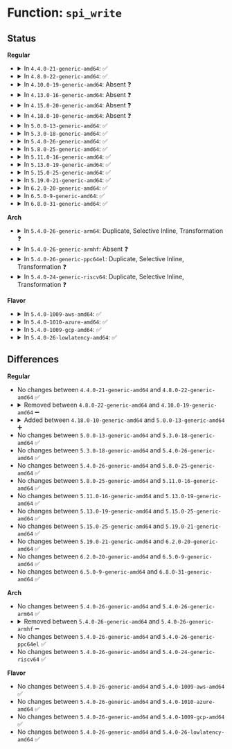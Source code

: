 # Function: <code>spi_write</code>

## Status
<b>Regular</b>
<ul>
<li>
<details>
<summary>In <code>4.4.0-21-generic-amd64</code>: ✅</summary>

```c
int spi_write(struct spi_device * spi, const void * buf, size_t len)
```

```json
{
  "name": "spi_write",
  "collision_type": "Unique Static",
  "inline_type": "No",
  "funcs": [
    {
      "addr": 18446744071584525824,
      "name": "spi_write",
      "external": false,
      "loc": "include/linux/spi/spi.h:860",
      "file": "drivers/base/regmap/regmap-spi.c",
      "inline": "seen, unknown",
      "caller_inline": [],
      "caller_func": [
        "drivers/base/regmap/regmap-spi.c:regmap_spi_write"
      ]
    }
  ],
  "symbols": [
    {
      "addr": 18446744071584525824,
      "name": "spi_write",
      "section": ".text",
      "bind": "STB_LOCAL",
      "size": 140
    }
  ]
}
```
</details>
</li>
<li>
<details>
<summary>In <code>4.8.0-22-generic-amd64</code>: ✅</summary>

```c
int spi_write(struct spi_device * spi, const void * buf, size_t len)
```

```json
{
  "name": "spi_write",
  "collision_type": "Unique Static",
  "inline_type": "No",
  "funcs": [
    {
      "addr": 18446744071584872912,
      "name": "spi_write",
      "external": false,
      "loc": "include/linux/spi/spi.h:995",
      "file": "drivers/base/regmap/regmap-spi.c",
      "inline": "seen, unknown",
      "caller_inline": [],
      "caller_func": [
        "drivers/base/regmap/regmap-spi.c:regmap_spi_write"
      ]
    }
  ],
  "symbols": [
    {
      "addr": 18446744071584872912,
      "name": "spi_write",
      "section": ".text",
      "bind": "STB_LOCAL",
      "size": 156
    }
  ]
}
```
</details>
</li>
<li>
<details>
<summary>In <code>4.10.0-19-generic-amd64</code>: Absent ❓</summary>

```json
{
  "name": "spi_write",
  "collision_type": "Unique Static",
  "inline_type": "Full",
  "funcs": [
    {
      "addr": 18446744071585066649,
      "name": "spi_write",
      "external": false,
      "loc": "include/linux/spi/spi.h:1037",
      "file": "drivers/base/regmap/regmap-spi.c",
      "inline": "declared, inlined",
      "caller_inline": [
        "drivers/base/regmap/regmap-spi.c:regmap_spi_write"
      ],
      "caller_func": []
    }
  ],
  "symbols": []
}
```
</details>
</li>
<li>
<details>
<summary>In <code>4.13.0-16-generic-amd64</code>: Absent ❓</summary>

```json
{
  "name": "spi_write",
  "collision_type": "Unique Static",
  "inline_type": "Full",
  "funcs": [
    {
      "addr": 18446744071585148953,
      "name": "spi_write",
      "external": false,
      "loc": "include/linux/spi/spi.h:1074",
      "file": "drivers/base/regmap/regmap-spi.c",
      "inline": "declared, inlined",
      "caller_inline": [
        "drivers/base/regmap/regmap-spi.c:regmap_spi_write"
      ],
      "caller_func": []
    }
  ],
  "symbols": []
}
```
</details>
</li>
<li>
<details>
<summary>In <code>4.15.0-20-generic-amd64</code>: Absent ❓</summary>

```json
{
  "name": "spi_write",
  "collision_type": "Unique Static",
  "inline_type": "Full",
  "funcs": [
    {
      "addr": 18446744071585575913,
      "name": "spi_write",
      "external": false,
      "loc": "include/linux/spi/spi.h:1074",
      "file": "drivers/base/regmap/regmap-spi.c",
      "inline": "declared, inlined",
      "caller_inline": [
        "drivers/base/regmap/regmap-spi.c:regmap_spi_write"
      ],
      "caller_func": []
    }
  ],
  "symbols": []
}
```
</details>
</li>
<li>
<details>
<summary>In <code>4.18.0-10-generic-amd64</code>: Absent ❓</summary>

```json
{
  "name": "spi_write",
  "collision_type": "Unique Static",
  "inline_type": "Full",
  "funcs": [
    {
      "addr": 18446744071585820372,
      "name": "spi_write",
      "external": false,
      "loc": "include/linux/spi/spi.h:1070",
      "file": "drivers/base/regmap/regmap-spi.c",
      "inline": "declared, inlined",
      "caller_inline": [
        "drivers/base/regmap/regmap-spi.c:regmap_spi_write"
      ],
      "caller_func": []
    }
  ],
  "symbols": []
}
```
</details>
</li>
<li>
<details>
<summary>In <code>5.0.0-13-generic-amd64</code>: ✅</summary>

```c
int spi_write(struct spi_device * spi, const void * buf, size_t len)
```

```json
{
  "name": "spi_write",
  "collision_type": "Unique Static",
  "inline_type": "No",
  "funcs": [
    {
      "addr": 18446744071585954064,
      "name": "spi_write",
      "external": false,
      "loc": "include/linux/spi/spi.h:1068",
      "file": "drivers/base/regmap/regmap-spi.c",
      "inline": "seen, unknown",
      "caller_inline": [],
      "caller_func": [
        "drivers/base/regmap/regmap-spi.c:regmap_spi_write"
      ]
    }
  ],
  "symbols": [
    {
      "addr": 18446744071585954064,
      "name": "spi_write",
      "section": ".text",
      "bind": "STB_LOCAL",
      "size": 79
    }
  ]
}
```
</details>
</li>
<li>
<details>
<summary>In <code>5.3.0-18-generic-amd64</code>: ✅</summary>

```c
int spi_write(struct spi_device * spi, const void * buf, size_t len)
```

```json
{
  "name": "spi_write",
  "collision_type": "Unique Static",
  "inline_type": "No",
  "funcs": [
    {
      "addr": 18446744071586196416,
      "name": "spi_write",
      "external": false,
      "loc": "include/linux/spi/spi.h:1140",
      "file": "drivers/base/regmap/regmap-spi.c",
      "inline": "seen, unknown",
      "caller_inline": [],
      "caller_func": [
        "drivers/base/regmap/regmap-spi.c:regmap_spi_write"
      ]
    }
  ],
  "symbols": [
    {
      "addr": 18446744071586196416,
      "name": "spi_write",
      "section": ".text",
      "bind": "STB_LOCAL",
      "size": 79
    }
  ]
}
```
</details>
</li>
<li>
<details>
<summary>In <code>5.4.0-26-generic-amd64</code>: ✅</summary>

```c
int spi_write(struct spi_device * spi, const void * buf, size_t len)
```

```json
{
  "name": "spi_write",
  "collision_type": "Unique Static",
  "inline_type": "No",
  "funcs": [
    {
      "addr": 18446744071586344720,
      "name": "spi_write",
      "external": false,
      "loc": "include/linux/spi/spi.h:1143",
      "file": "drivers/base/regmap/regmap-spi.c",
      "inline": "seen, unknown",
      "caller_inline": [],
      "caller_func": [
        "drivers/base/regmap/regmap-spi.c:regmap_spi_write"
      ]
    }
  ],
  "symbols": [
    {
      "addr": 18446744071586344720,
      "name": "spi_write",
      "section": ".text",
      "bind": "STB_LOCAL",
      "size": 79
    }
  ]
}
```
</details>
</li>
<li>
<details>
<summary>In <code>5.8.0-25-generic-amd64</code>: ✅</summary>

```c
int spi_write(struct spi_device * spi, const void * buf, size_t len)
```

```json
{
  "name": "spi_write",
  "collision_type": "Unique Static",
  "inline_type": "No",
  "funcs": [
    {
      "addr": 18446744071587116256,
      "name": "spi_write",
      "external": false,
      "loc": "include/linux/spi/spi.h:1254",
      "file": "drivers/base/regmap/regmap-spi.c",
      "inline": "seen, unknown",
      "caller_inline": [],
      "caller_func": [
        "drivers/base/regmap/regmap-spi.c:regmap_spi_write"
      ]
    }
  ],
  "symbols": [
    {
      "addr": 18446744071587116256,
      "name": "spi_write",
      "section": ".text",
      "bind": "STB_LOCAL",
      "size": 91
    }
  ]
}
```
</details>
</li>
<li>
<details>
<summary>In <code>5.11.0-16-generic-amd64</code>: ✅</summary>

```c
int spi_write(struct spi_device * spi, const void * buf, size_t len)
```

```json
{
  "name": "spi_write",
  "collision_type": "Unique Static",
  "inline_type": "No",
  "funcs": [
    {
      "addr": 18446744071587201344,
      "name": "spi_write",
      "external": false,
      "loc": "include/linux/spi/spi.h:1279",
      "file": "drivers/base/regmap/regmap-spi.c",
      "inline": "seen, unknown",
      "caller_inline": [],
      "caller_func": [
        "drivers/base/regmap/regmap-spi.c:regmap_spi_write"
      ]
    }
  ],
  "symbols": [
    {
      "addr": 18446744071587201344,
      "name": "spi_write",
      "section": ".text",
      "bind": "STB_LOCAL",
      "size": 94
    }
  ]
}
```
</details>
</li>
<li>
<details>
<summary>In <code>5.13.0-19-generic-amd64</code>: ✅</summary>

```c
int spi_write(struct spi_device * spi, const void * buf, size_t len)
```

```json
{
  "name": "spi_write",
  "collision_type": "Unique Static",
  "inline_type": "No",
  "funcs": [
    {
      "addr": 18446744071587088592,
      "name": "spi_write",
      "external": false,
      "loc": "include/linux/spi/spi.h:1269",
      "file": "drivers/base/regmap/regmap-spi.c",
      "inline": "seen, unknown",
      "caller_inline": [],
      "caller_func": [
        "drivers/base/regmap/regmap-spi.c:regmap_spi_write"
      ]
    }
  ],
  "symbols": [
    {
      "addr": 18446744071587088592,
      "name": "spi_write",
      "section": ".text",
      "bind": "STB_LOCAL",
      "size": 94
    }
  ]
}
```
</details>
</li>
<li>
<details>
<summary>In <code>5.15.0-25-generic-amd64</code>: ✅</summary>

```c
int spi_write(struct spi_device * spi, const void * buf, size_t len)
```

```json
{
  "name": "spi_write",
  "collision_type": "Unique Static",
  "inline_type": "No",
  "funcs": [
    {
      "addr": 18446744071587660496,
      "name": "spi_write",
      "external": false,
      "loc": "include/linux/spi/spi.h:1268",
      "file": "drivers/base/regmap/regmap-spi.c",
      "inline": "seen, unknown",
      "caller_inline": [],
      "caller_func": [
        "drivers/base/regmap/regmap-spi.c:regmap_spi_write"
      ]
    }
  ],
  "symbols": [
    {
      "addr": 18446744071587660496,
      "name": "spi_write",
      "section": ".text",
      "bind": "STB_LOCAL",
      "size": 94
    }
  ]
}
```
</details>
</li>
<li>
<details>
<summary>In <code>5.19.0-21-generic-amd64</code>: ✅</summary>

```c
int spi_write(struct spi_device * spi, const void * buf, size_t len)
```

```json
{
  "name": "spi_write",
  "collision_type": "Unique Static",
  "inline_type": "No",
  "funcs": [
    {
      "addr": 18446744071589006528,
      "name": "spi_write",
      "external": false,
      "loc": "include/linux/spi/spi.h:1248",
      "file": "drivers/base/regmap/regmap-spi.c",
      "inline": "seen, unknown",
      "caller_inline": [],
      "caller_func": [
        "drivers/base/regmap/regmap-spi.c:regmap_spi_write"
      ]
    }
  ],
  "symbols": [
    {
      "addr": 18446744071589006528,
      "name": "spi_write",
      "section": ".text",
      "bind": "STB_LOCAL",
      "size": 109
    }
  ]
}
```
</details>
</li>
<li>
<details>
<summary>In <code>6.2.0-20-generic-amd64</code>: ✅</summary>

```c
int spi_write(struct spi_device * spi, const void * buf, size_t len)
```

```json
{
  "name": "spi_write",
  "collision_type": "Unique Static",
  "inline_type": "No",
  "funcs": [
    {
      "addr": 18446744071590530016,
      "name": "spi_write",
      "external": false,
      "loc": "include/linux/spi/spi.h:1328",
      "file": "drivers/base/regmap/regmap-spi.c",
      "inline": "seen, unknown",
      "caller_inline": [],
      "caller_func": [
        "drivers/base/regmap/regmap-spi.c:regmap_spi_write"
      ]
    }
  ],
  "symbols": [
    {
      "addr": 18446744071590530016,
      "name": "spi_write",
      "section": ".text",
      "bind": "STB_LOCAL",
      "size": 109
    }
  ]
}
```
</details>
</li>
<li>
<details>
<summary>In <code>6.5.0-9-generic-amd64</code>: ✅</summary>

```c
int spi_write(struct spi_device * spi, const void * buf, size_t len)
```

```json
{
  "name": "spi_write",
  "collision_type": "Unique Static",
  "inline_type": "No",
  "funcs": [
    {
      "addr": 18446744071590857952,
      "name": "spi_write",
      "external": false,
      "loc": "include/linux/spi/spi.h:1379",
      "file": "drivers/base/regmap/regmap-spi.c",
      "inline": "seen, unknown",
      "caller_inline": [],
      "caller_func": [
        "drivers/base/regmap/regmap-spi.c:regmap_spi_write"
      ]
    }
  ],
  "symbols": [
    {
      "addr": 18446744071590857952,
      "name": "spi_write",
      "section": ".text",
      "bind": "STB_LOCAL",
      "size": 103
    }
  ]
}
```
</details>
</li>
<li>
<details>
<summary>In <code>6.8.0-31-generic-amd64</code>: ✅</summary>

```c
int spi_write(struct spi_device * spi, const void * buf, size_t len)
```

```json
{
  "name": "spi_write",
  "collision_type": "Unique Static",
  "inline_type": "No",
  "funcs": [
    {
      "addr": 18446744071591201632,
      "name": "spi_write",
      "external": false,
      "loc": "include/linux/spi/spi.h:1425",
      "file": "drivers/base/regmap/regmap-spi.c",
      "inline": "seen, unknown",
      "caller_inline": [],
      "caller_func": [
        "drivers/base/regmap/regmap-spi.c:regmap_spi_write"
      ]
    }
  ],
  "symbols": [
    {
      "addr": 18446744071591201632,
      "name": "spi_write",
      "section": ".text",
      "bind": "STB_LOCAL",
      "size": 103
    }
  ]
}
```
</details>
</li>
</ul>
<b>Arch</b>
<ul>
<li>
<details>
<summary>In <code>5.4.0-26-generic-arm64</code>: Duplicate, Selective Inline, Transformation ❓</summary>

```c
int spi_write(struct spi_device * spi, const void * buf, size_t len)
```

```json
{
  "name": "spi_write",
  "collision_type": "Static Duplication",
  "inline_type": "Selective",
  "funcs": [
    {
      "addr": 18446603336499183976,
      "name": "spi_write",
      "external": false,
      "loc": "include/linux/spi/spi.h:1143",
      "file": "drivers/base/regmap/regmap-spi.c",
      "inline": "seen, unknown",
      "caller_inline": [],
      "caller_func": [
        "drivers/base/regmap/regmap-spi.c:regmap_spi_write"
      ]
    },
    {
      "addr": 18446603336499266672,
      "name": "spi_write",
      "external": false,
      "loc": "include/linux/spi/spi.h:1143",
      "file": "drivers/mfd/stmpe-spi.c",
      "inline": "declared, inlined",
      "caller_inline": [],
      "caller_func": [
        "drivers/mfd/stmpe-spi.c:spi_init",
        "drivers/mfd/stmpe-spi.c:spi_block_write"
      ]
    }
  ],
  "symbols": [
    {
      "addr": 18446603336499183976,
      "name": "spi_write",
      "section": ".text",
      "bind": "STB_LOCAL",
      "size": 108
    },
    {
      "addr": 18446603336499266672,
      "name": "spi_write.constprop.0",
      "section": ".text",
      "bind": "STB_LOCAL",
      "size": 112
    }
  ]
}
```
</details>
</li>
<li>
<details>
<summary>In <code>5.4.0-26-generic-armhf</code>: Absent ❓</summary>

```json
{
  "name": "spi_write",
  "collision_type": "Static Duplication",
  "inline_type": "Full",
  "funcs": [
    {
      "addr": 3231717788,
      "name": "spi_write",
      "external": false,
      "loc": "include/linux/spi/spi.h:1143",
      "file": "drivers/base/regmap/regmap-spi.c",
      "inline": "declared, inlined",
      "caller_inline": [
        "drivers/base/regmap/regmap-spi.c:regmap_spi_write"
      ],
      "caller_func": []
    },
    {
      "addr": 3231783508,
      "name": "spi_write",
      "external": false,
      "loc": "include/linux/spi/spi.h:1143",
      "file": "drivers/mfd/stmpe-spi.c",
      "inline": "declared, inlined",
      "caller_inline": [
        "drivers/mfd/stmpe-spi.c:spi_reg_write"
      ],
      "caller_func": []
    }
  ],
  "symbols": []
}
```
</details>
</li>
<li>
<details>
<summary>In <code>5.4.0-26-generic-ppc64el</code>: Duplicate, Selective Inline, Transformation ❓</summary>

```c
int spi_write(struct spi_device * spi, const void * buf, size_t len)
```

```json
{
  "name": "spi_write",
  "collision_type": "Static Duplication",
  "inline_type": "Selective",
  "funcs": [
    {
      "addr": 13835058055292389808,
      "name": "spi_write",
      "external": false,
      "loc": "include/linux/spi/spi.h:1143",
      "file": "drivers/base/regmap/regmap-spi.c",
      "inline": "seen, unknown",
      "caller_inline": [],
      "caller_func": [
        "drivers/base/regmap/regmap-spi.c:regmap_spi_write"
      ]
    },
    {
      "addr": 13835058055292454064,
      "name": "spi_write",
      "external": false,
      "loc": "include/linux/spi/spi.h:1143",
      "file": "drivers/mfd/stmpe-spi.c",
      "inline": "declared, inlined",
      "caller_inline": [],
      "caller_func": [
        "drivers/mfd/stmpe-spi.c:spi_init",
        "drivers/mfd/stmpe-spi.c:spi_block_write"
      ]
    }
  ],
  "symbols": [
    {
      "addr": 13835058055292389808,
      "name": "spi_write",
      "section": ".text",
      "bind": "STB_LOCAL",
      "size": 152
    },
    {
      "addr": 13835058055292454064,
      "name": "spi_write.constprop.0",
      "section": ".text",
      "bind": "STB_LOCAL",
      "size": 144
    }
  ]
}
```
</details>
</li>
<li>
<details>
<summary>In <code>5.4.0-24-generic-riscv64</code>: Duplicate, Selective Inline, Transformation ❓</summary>

```c
int spi_write(struct spi_device * spi, const void * buf, size_t len)
```

```json
{
  "name": "spi_write",
  "collision_type": "Static Duplication",
  "inline_type": "Selective",
  "funcs": [
    {
      "addr": 18446743936276479026,
      "name": "spi_write",
      "external": false,
      "loc": "include/linux/spi/spi.h:1143",
      "file": "drivers/base/regmap/regmap-spi.c",
      "inline": "seen, unknown",
      "caller_inline": [],
      "caller_func": [
        "drivers/base/regmap/regmap-spi.c:regmap_spi_write"
      ]
    },
    {
      "addr": 18446743936276524006,
      "name": "spi_write",
      "external": false,
      "loc": "include/linux/spi/spi.h:1143",
      "file": "drivers/mfd/stmpe-spi.c",
      "inline": "declared, inlined",
      "caller_inline": [],
      "caller_func": [
        "drivers/mfd/stmpe-spi.c:spi_init",
        "drivers/mfd/stmpe-spi.c:spi_block_write"
      ]
    },
    {
      "addr": 18446743936278044850,
      "name": "spi_write",
      "external": false,
      "loc": "include/linux/spi/spi.h:1143",
      "file": "drivers/mmc/host/mmc_spi.c",
      "inline": "declared, inlined",
      "caller_inline": [],
      "caller_func": [
        "drivers/mmc/host/mmc_spi.c:mmc_spi_set_ios",
        "drivers/mmc/host/mmc_spi.c:mmc_spi_set_ios"
      ]
    }
  ],
  "symbols": [
    {
      "addr": 18446743936276524006,
      "name": "spi_write.constprop.0",
      "section": ".text",
      "bind": "STB_LOCAL",
      "size": 92
    },
    {
      "addr": 18446743936278044850,
      "name": "spi_write.constprop.0",
      "section": ".text",
      "bind": "STB_LOCAL",
      "size": 92
    },
    {
      "addr": 18446743936276479026,
      "name": "spi_write",
      "section": ".text",
      "bind": "STB_LOCAL",
      "size": 90
    }
  ]
}
```
</details>
</li>
</ul>
<b>Flavor</b>
<ul>
<li>
<details>
<summary>In <code>5.4.0-1009-aws-amd64</code>: ✅</summary>

```c
int spi_write(struct spi_device * spi, const void * buf, size_t len)
```

```json
{
  "name": "spi_write",
  "collision_type": "Unique Static",
  "inline_type": "No",
  "funcs": [
    {
      "addr": 18446744071586106608,
      "name": "spi_write",
      "external": false,
      "loc": "include/linux/spi/spi.h:1143",
      "file": "drivers/base/regmap/regmap-spi.c",
      "inline": "seen, unknown",
      "caller_inline": [],
      "caller_func": [
        "drivers/base/regmap/regmap-spi.c:regmap_spi_write"
      ]
    }
  ],
  "symbols": [
    {
      "addr": 18446744071586106608,
      "name": "spi_write",
      "section": ".text",
      "bind": "STB_LOCAL",
      "size": 79
    }
  ]
}
```
</details>
</li>
<li>
<details>
<summary>In <code>5.4.0-1010-azure-amd64</code>: ✅</summary>

```c
int spi_write(struct spi_device * spi, const void * buf, size_t len)
```

```json
{
  "name": "spi_write",
  "collision_type": "Unique Static",
  "inline_type": "No",
  "funcs": [
    {
      "addr": 18446744071585952560,
      "name": "spi_write",
      "external": false,
      "loc": "include/linux/spi/spi.h:1143",
      "file": "drivers/base/regmap/regmap-spi.c",
      "inline": "seen, unknown",
      "caller_inline": [],
      "caller_func": [
        "drivers/base/regmap/regmap-spi.c:regmap_spi_write"
      ]
    }
  ],
  "symbols": [
    {
      "addr": 18446744071585952560,
      "name": "spi_write",
      "section": ".text",
      "bind": "STB_LOCAL",
      "size": 79
    }
  ]
}
```
</details>
</li>
<li>
<details>
<summary>In <code>5.4.0-1009-gcp-amd64</code>: ✅</summary>

```c
int spi_write(struct spi_device * spi, const void * buf, size_t len)
```

```json
{
  "name": "spi_write",
  "collision_type": "Unique Static",
  "inline_type": "No",
  "funcs": [
    {
      "addr": 18446744071586292688,
      "name": "spi_write",
      "external": false,
      "loc": "include/linux/spi/spi.h:1143",
      "file": "drivers/base/regmap/regmap-spi.c",
      "inline": "seen, unknown",
      "caller_inline": [],
      "caller_func": [
        "drivers/base/regmap/regmap-spi.c:regmap_spi_write"
      ]
    }
  ],
  "symbols": [
    {
      "addr": 18446744071586292688,
      "name": "spi_write",
      "section": ".text",
      "bind": "STB_LOCAL",
      "size": 79
    }
  ]
}
```
</details>
</li>
<li>
<details>
<summary>In <code>5.4.0-26-lowlatency-amd64</code>: ✅</summary>

```c
int spi_write(struct spi_device * spi, const void * buf, size_t len)
```

```json
{
  "name": "spi_write",
  "collision_type": "Unique Static",
  "inline_type": "No",
  "funcs": [
    {
      "addr": 18446744071586404144,
      "name": "spi_write",
      "external": false,
      "loc": "include/linux/spi/spi.h:1143",
      "file": "drivers/base/regmap/regmap-spi.c",
      "inline": "seen, unknown",
      "caller_inline": [],
      "caller_func": [
        "drivers/base/regmap/regmap-spi.c:regmap_spi_write"
      ]
    }
  ],
  "symbols": [
    {
      "addr": 18446744071586404144,
      "name": "spi_write",
      "section": ".text",
      "bind": "STB_LOCAL",
      "size": 79
    }
  ]
}
```
</details>
</li>
</ul>

## Differences
<b>Regular</b>
<ul>
<li>
No changes between <code>4.4.0-21-generic-amd64</code> and <code>4.8.0-22-generic-amd64</code> ✅
</li>
<li>
<details>
<summary>Removed between <code>4.8.0-22-generic-amd64</code> and <code>4.10.0-19-generic-amd64</code> ➖</summary>

```c
int spi_write(struct spi_device * spi, const void * buf, size_t len)
```
</details>
</li>
<li>
<details>
<summary>Added between <code>4.18.0-10-generic-amd64</code> and <code>5.0.0-13-generic-amd64</code> ➕</summary>

```c
int spi_write(struct spi_device * spi, const void * buf, size_t len)
```
</details>
</li>
<li>
No changes between <code>5.0.0-13-generic-amd64</code> and <code>5.3.0-18-generic-amd64</code> ✅
</li>
<li>
No changes between <code>5.3.0-18-generic-amd64</code> and <code>5.4.0-26-generic-amd64</code> ✅
</li>
<li>
No changes between <code>5.4.0-26-generic-amd64</code> and <code>5.8.0-25-generic-amd64</code> ✅
</li>
<li>
No changes between <code>5.8.0-25-generic-amd64</code> and <code>5.11.0-16-generic-amd64</code> ✅
</li>
<li>
No changes between <code>5.11.0-16-generic-amd64</code> and <code>5.13.0-19-generic-amd64</code> ✅
</li>
<li>
No changes between <code>5.13.0-19-generic-amd64</code> and <code>5.15.0-25-generic-amd64</code> ✅
</li>
<li>
No changes between <code>5.15.0-25-generic-amd64</code> and <code>5.19.0-21-generic-amd64</code> ✅
</li>
<li>
No changes between <code>5.19.0-21-generic-amd64</code> and <code>6.2.0-20-generic-amd64</code> ✅
</li>
<li>
No changes between <code>6.2.0-20-generic-amd64</code> and <code>6.5.0-9-generic-amd64</code> ✅
</li>
<li>
No changes between <code>6.5.0-9-generic-amd64</code> and <code>6.8.0-31-generic-amd64</code> ✅
</li>
</ul>
<b>Arch</b>
<ul>
<li>
No changes between <code>5.4.0-26-generic-amd64</code> and <code>5.4.0-26-generic-arm64</code> ✅
</li>
<li>
<details>
<summary>Removed between <code>5.4.0-26-generic-amd64</code> and <code>5.4.0-26-generic-armhf</code> ➖</summary>

```c
int spi_write(struct spi_device * spi, const void * buf, size_t len)
```
</details>
</li>
<li>
No changes between <code>5.4.0-26-generic-amd64</code> and <code>5.4.0-26-generic-ppc64el</code> ✅
</li>
<li>
No changes between <code>5.4.0-26-generic-amd64</code> and <code>5.4.0-24-generic-riscv64</code> ✅
</li>
</ul>
<b>Flavor</b>
<ul>
<li>
No changes between <code>5.4.0-26-generic-amd64</code> and <code>5.4.0-1009-aws-amd64</code> ✅
</li>
<li>
No changes between <code>5.4.0-26-generic-amd64</code> and <code>5.4.0-1010-azure-amd64</code> ✅
</li>
<li>
No changes between <code>5.4.0-26-generic-amd64</code> and <code>5.4.0-1009-gcp-amd64</code> ✅
</li>
<li>
No changes between <code>5.4.0-26-generic-amd64</code> and <code>5.4.0-26-lowlatency-amd64</code> ✅
</li>
</ul>
